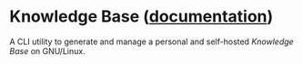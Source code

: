
# Knowledge Base ([documentation](https://pythoncliapplications.gitlab.io/CLIApplicationsManager/includes/KnowledgeBase/index.html))

A CLI utility to generate and manage a personal and self-hosted *Knowledge Base* on GNU/Linux.
